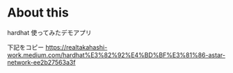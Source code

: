 # About this

hardhat 使ってみたデモアプリ

下記をコピー
https://realtakahashi-work.medium.com/hardhat%E3%82%92%E4%BD%BF%E3%81%86-astar-network-ee2b27563a3f
